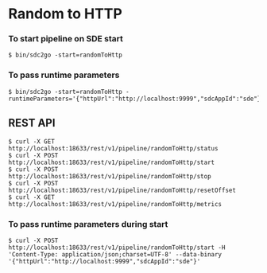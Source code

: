 # Random to HTTP

### To start pipeline on SDE start

    $ bin/sdc2go -start=randomToHttp

### To pass runtime parameters

    $ bin/sdc2go -start=randomToHttp -runtimeParameters='{"httpUrl":"http://localhost:9999","sdcAppId":"sde"}'

## REST API

    $ curl -X GET http://localhost:18633/rest/v1/pipeline/randomToHttp/status
    $ curl -X POST http://localhost:18633/rest/v1/pipeline/randomToHttp/start
    $ curl -X POST http://localhost:18633/rest/v1/pipeline/randomToHttp/stop
    $ curl -X POST http://localhost:18633/rest/v1/pipeline/randomToHttp/resetOffset
    $ curl -X GET http://localhost:18633/rest/v1/pipeline/randomToHttp/metrics

### To pass runtime parameters during start

    $ curl -X POST http://localhost:18633/rest/v1/pipeline/randomToHttp/start -H 'Content-Type: application/json;charset=UTF-8' --data-binary '{"httpUrl":"http://localhost:9999","sdcAppId":"sde"}'

